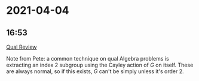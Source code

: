 # 2021-04-04

## 16:53
[Qual Review](Qual%20Review)

Note from Pete: a common technique on qual Algebra problems is extracting an index 2 subgroup using the Cayley action of $G$ on itself. These are always normal, so if this exists, $G$ can't be simply unless it's order 2.